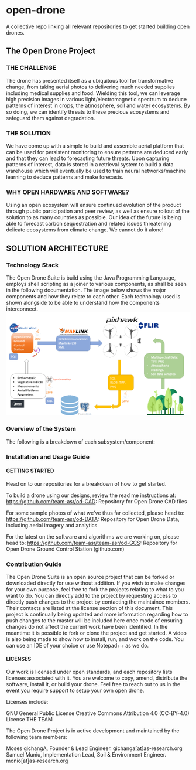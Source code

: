 # open-drone
A collective repo linking all relevant repositories to get started building open drones.

## The Open Drone Project
### THE CHALLENGE

The drone has presented itself as a ubiquitous tool for transformative change, from taking aerial photos to delivering much needed supplies including medical supplies and food. Wielding this tool, we can leverage high precision images in various light/electromagnetic spectrum to deduce patterns of interest in crops, the atmosphere, soil and water ecosystems. By so doing, we can identify threats to these precious ecosystems and safeguard them against degradation.

### THE SOLUTION

We have come up with a simple to build and assemble aerial platform that can be used for persistent monitoring to ensure patterns are deduced early and that they can lead to forecasting future threats. Upon capturing patterns of interest, data is stored in a retrieval system to build a data warehouse which will eventually be used to train neural networks/machine learning to deduce patterns and make forecasts.

### WHY OPEN HARDWARE AND SOFTWARE?

Using an open ecosystem will ensure continued evolution of the product through public participation and peer review, as well as ensure rollout of the solution to as many countries as possible. Our idea of the future is being able to forecast carbon sequestration and related issues threatening delicate ecosystems from climate change. We cannot do it alone!

## SOLUTION ARCHITECTURE

### Technology Stack
The Open Drone Suite is build using the Java Programming Language, employs shell scripting as a joiner to various components, as shall be seen in the following documentation.
The image below shows the major components and how they relate to each other. Each technology used is shown alongside to be able to understand how the components interconnect.
![](architecture.png)

### Overview of the System
The following is a breakdown of each subsystem/component:

### Installation and Usage Guide

#### GETTING STARTED

Head on to our repositories for a breakdown of how to get started.

To build a drone using our designs, review the read me instructions at: https://github.com/team-asr/od-CAD: Repository for Open Drone CAD files

For some sample photos of what we've thus far collected, please head to: https://github.com/team-asr/od-DATA: Repository for Open Drone Data, including aerial imagery and analytics 

For the latest on the software and algorithms we are working on, please head to: https://github.com/team-asr/team-asr/od-GCS: Repository for Open Drone Ground Control Station (github.com)

### Contribution Guide
The Open Drone Suite is an open source project that can be forked or downloaded directly for use without addition. If you wish to make changes for your own purpose, feel free to fork the projects relating to what to you want to do.
You can directly add to the project by requesting access to directly push changes to the project by contacting the maintaince members. Their contacts are listed at the license section of this document.
This project is continually being updated and more information regarding how to push changes to the master will be included here once mode of ensuring changes do not affect the current work have been identified. In the meantime
it is possible to fork or clone the project and get started. A video is also being made to show how to install, run, and work on the code. You can use an IDE of your choice or use Notepad++ as we do.

#### LICENSES

Our work is licensed under open standards, and each repository lists licenses associated with it. You are welcome to copy, amend, distribute the software, install it, or build your drone. Feel free to reach out to us in the event you require support to setup your own open drone.

Licenses include:

GNU General Public License
Creative Commons Attribution 4.0 (CC-BY-4.0) License
THE TEAM

The Open Drone Project is in active development and maintained by the following team members:

Moses gichangA, Founder & Lead Engineer.
gichanga[at]as-research.org
Samuel Muniu, Implementation Lead, Soil & Environment Engineer.
monio[at]as-research.org
